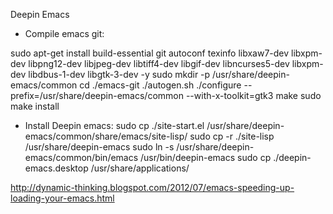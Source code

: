 Deepin Emacs

* Compile emacs git:

sudo apt-get install build-essential git autoconf texinfo libxaw7-dev libxpm-dev libpng12-dev libjpeg-dev libtiff4-dev libgif-dev libncurses5-dev libxpm-dev libdbus-1-dev libgtk-3-dev -y
sudo mkdir -p /usr/share/deepin-emacs/common
cd ./emacs-git
./autogen.sh
./configure --prefix=/usr/share/deepin-emacs/common --with-x-toolkit=gtk3
make
sudo make install

* Install Deepin emacs:
sudo cp ./site-start.el /usr/share/deepin-emacs/common/share/emacs/site-lisp/
sudo cp -r ./site-lisp /usr/share/deepin-emacs
sudo ln -s /usr/share/deepin-emacs/common/bin/emacs /usr/bin/deepin-emacs
sudo cp ./deepin-emacs.desktop /usr/share/applications/

http://dynamic-thinking.blogspot.com/2012/07/emacs-speeding-up-loading-your-emacs.html
